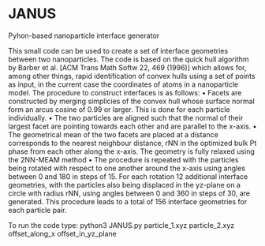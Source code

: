 # JANUS
Pyhon-based nanoparticle interface generator  
  
This small code can be used to create a set of interface geometries between two nanoparticles. The code is based on the quick hull algorithm by Barber et al. [ACM Trans Math Softw  22, 469 (1996)] which allows for, among other things, rapid identification of convex hulls using a set of points as input, in the current case the coordinates of atoms in a nanoparticle model. The procedure to construct interfaces is as follows:
•	Facets are constructed by merging simplicies of the convex hull whose surface normal form an arcus cosine of 0.99 or larger.  This is done for each particle individually.
•	The two particles are aligned such that the normal of their largest facet are pointing towards each other and are parallel to the x-axis.
•	The geometrical mean of the two facets are placed at a distance corresponds to the nearest neighbour distance, rNN in the optimized bulk Pt phase from each other along the x-axis. The geometry is fully relaxed using the 2NN-MEAM method
•	The procedure is repeated with the particles being rotated with respect to one another around the x-axis using angles between 0 and 180 in steps of 15. For each rotation 12 additional interface geometries, with the particles also being displaced in the yz-plane on a circle with radius rNN, using  angles between 0 and 360 in steps of 30, are generated.
This procedure leads to a total of 156 interface geometries for each particle pair.

To run the code type:
python3 JANUS.py particle_1.xyz particle_2.xyz offset_along_x offset_in_yz_plane

